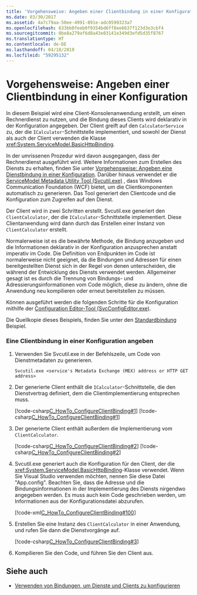 ```yaml
---
title: 'Vorgehensweise: Angeben einer Clientbindung in einer Konfiguration'
ms.date: 03/30/2017
ms.assetid: 4a7c79aa-50ee-4991-891e-adc0599323a7
ms.openlocfilehash: 633bb0feeb0f9354bd6ff8ee6637f123d3e3cbf4
ms.sourcegitcommit: 0be8a279af6d8a43e03141e349d3efd5d35f8767
ms.translationtype: HT
ms.contentlocale: de-DE
ms.lasthandoff: 04/18/2019
ms.locfileid: "59295132"
---
```

# <a name="how-to-specify-a-client-binding-in-configuration"></a>Vorgehensweise: Angeben einer Clientbindung in einer Konfiguration
In diesem Beispiel wird eine Client-Konsolenanwendung erstellt, um einen Rechnerdienst zu nutzen, und die Bindung dieses Clients wird deklarativ in der Konfiguration angegeben. Der Client greift auf den `CalculatorService` zu, der die `ICalculator`-Schnittstelle implementiert, und sowohl der Dienst als auch der Client verwenden die Klasse <xref:System.ServiceModel.BasicHttpBinding>.  
  
 In der umrissenen Prozedur wird davon ausgegangen, dass der Rechnerdienst ausgeführt wird. Weitere Informationen zum Erstellen des Diensts zu erhalten, finden Sie unter [Vorgehensweise: Angeben eine Dienstbindung in einer Konfiguration](../../../docs/framework/wcf/how-to-specify-a-service-binding-in-configuration.md). Darüber hinaus verwendet er die [ServiceModel Metadata Utility Tool (Svcutil.exe)](../../../docs/framework/wcf/servicemodel-metadata-utility-tool-svcutil-exe.md) , dass Windows Communication Foundation (WCF) bietet, um die Clientkomponenten automatisch zu generieren. Das Tool generiert den Clientcode und die Konfiguration zum Zugreifen auf den Dienst.  
  
 Der Client wird in zwei Schritten erstellt. Svcutil.exe generiert den `ClientCalculator`, der die `ICalculator`-Schnittstelle implementiert. Diese Clientanwendung wird dann durch das Erstellen einer Instanz von `ClientCalculator` erstellt.  
  
 Normalerweise ist es die bewährte Methode, die Bindung anzugeben und die Informationen deklarativ in der Konfiguration anzusprechen anstatt imperativ im Code. Die Definition von Endpunkten im Code ist normalerweise nicht geeignet, da die Bindungen und Adressen für einen bereitgestellten Dienst sich in der Regel von denen unterscheiden, die während der Entwicklung des Diensts verwendet werden. Allgemeiner gesagt ist es durch die Trennung von Bindungs- und Adressierungsinformationen vom Code möglich, diese zu ändern, ohne die Anwendung neu kompilieren oder erneut bereitstellen zu müssen.  
  
 Können ausgeführt werden die folgenden Schritte für die Konfiguration mithilfe der [Configuration Editor-Tool (SvcConfigEditor.exe)](../../../docs/framework/wcf/configuration-editor-tool-svcconfigeditor-exe.md).  
  
 Die Quellkopie dieses Beispiels, finden Sie unter den [Standardbindung](../../../docs/framework/wcf/samples/basicbinding.md) Beispiel.  
  
### <a name="specifying-a-client-binding-in-configuration"></a>Eine Clientbindung in einer Konfiguration angeben  
  
1. Verwenden Sie Svcutil.exe in der Befehlszeile, um Code von Dienstmetadaten zu generieren.  
  
    ```  
    Svcutil.exe <service's Metadata Exchange (MEX) address or HTTP GET address>   
    ```  
  
2. Der generierte Client enthält die `ICalculator`-Schnittstelle, die den Dienstvertrag definiert, dem die Clientimplementierung entsprechen muss.  
  
     [!code-csharp[C_HowTo_ConfigureClientBinding#1](../../../samples/snippets/csharp/VS_Snippets_CFX/c_howto_configureclientbinding/cs/generatedclient.cs#1)]
     [!code-csharp[C_HowTo_ConfigureClientBinding#1](../../../samples/snippets/csharp/VS_Snippets_CFX/c_howto_configureclientbinding/cs/source.cs#1)]  
  
3. Der generierte Client enthält außerdem die Implementierung vom `ClientCalculator`.  
  
     [!code-csharp[C_HowTo_ConfigureClientBinding#2](../../../samples/snippets/csharp/VS_Snippets_CFX/c_howto_configureclientbinding/cs/generatedclient.cs#2)]
     [!code-csharp[C_HowTo_ConfigureClientBinding#2](../../../samples/snippets/csharp/VS_Snippets_CFX/c_howto_configureclientbinding/cs/source.cs#2)]  
  
4. Svcutil.exe generiert auch die Konfiguration für den Client, der die <xref:System.ServiceModel.BasicHttpBinding>-Klasse verwendet. Wenn Sie Visual Studio verwenden möchten, nennen Sie diese Datei "App.config". Beachten Sie, dass die Adresse und die Bindungsinformationen in der Implementierung des Diensts nirgendwo angegeben werden. Es muss auch kein Code geschrieben werden, um Informationen aus der Konfigurationsdatei abzurufen.  
  
     [!code-xml[C_HowTo_ConfigureClientBinding#100](../../../samples/snippets/csharp/VS_Snippets_CFX/c_howto_configureclientbinding/common/client.exe.config#100)]   
            
5. Erstellen Sie eine Instanz des `ClientCalculator` in einer Anwendung, und rufen Sie dann die Dienstvorgänge auf.  
  
     [!code-csharp[C_HowTo_ConfigureClientBinding#3](../../../samples/snippets/csharp/VS_Snippets_CFX/c_howto_configureclientbinding/cs/client.cs#3)]  
  
6. Kompilieren Sie den Code, und führen Sie den Client aus.  
  
## <a name="see-also"></a>Siehe auch

- [Verwenden von Bindungen, um Dienste und Clients zu konfigurieren](../../../docs/framework/wcf/using-bindings-to-configure-services-and-clients.md)
